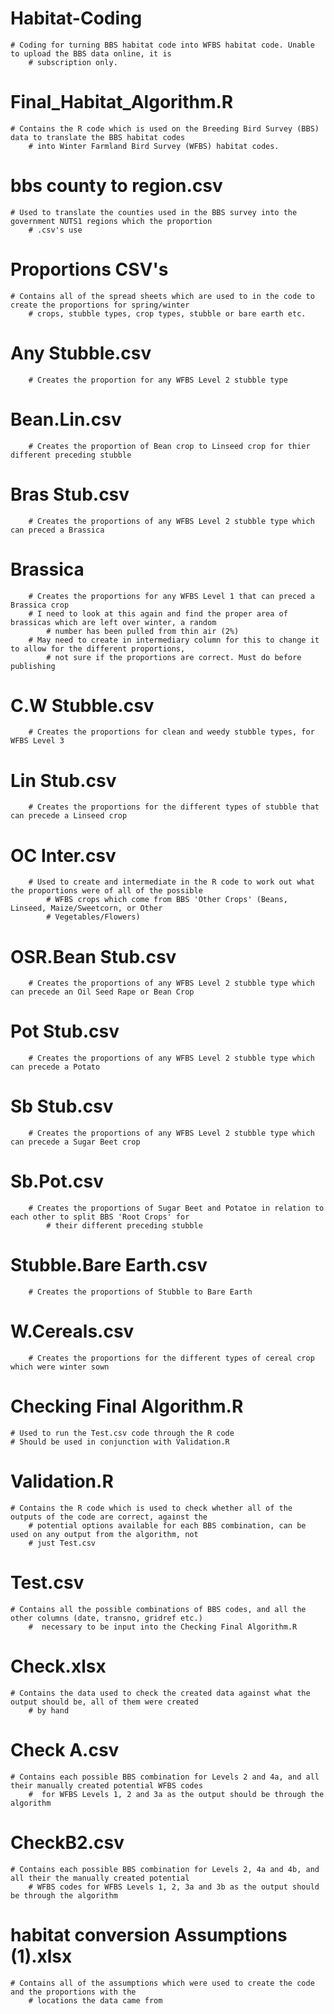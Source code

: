 # Habitat-Coding
    # Coding for turning BBS habitat code into WFBS habitat code. Unable to upload the BBS data online, it is
        # subscription only.

# Final_Habitat_Algorithm.R
    # Contains the R code which is used on the Breeding Bird Survey (BBS) data to translate the BBS habitat codes
        # into Winter Farmland Bird Survey (WFBS) habitat codes.


# bbs county to region.csv
    # Used to translate the counties used in the BBS survey into the government NUTS1 regions which the proportion
        # .csv's use


# Proportions CSV's
    # Contains all of the spread sheets which are used to in the code to create the proportions for spring/winter
        # crops, stubble types, crop types, stubble or bare earth etc.
        
   # Any Stubble.csv
        # Creates the proportion for any WFBS Level 2 stubble type
        
   # Bean.Lin.csv
        # Creates the proportion of Bean crop to Linseed crop for thier different preceding stubble
        
   # Bras Stub.csv
        # Creates the proportions of any WFBS Level 2 stubble type which can preced a Brassica
   
   # Brassica
        # Creates the proportions for any WFBS Level 1 that can preced a Brassica crop
        # I need to look at this again and find the proper area of brassicas which are left over winter, a random
            # number has been pulled from thin air (2%)
        # May need to create in intermediary column for this to change it to allow for the different proportions,
            # not sure if the proportions are correct. Must do before publishing
   
   # C.W Stubble.csv
        # Creates the proportions for clean and weedy stubble types, for WFBS Level 3
   
   # Lin Stub.csv
        # Creates the proportions for the different types of stubble that can precede a Linseed crop
   
   # OC Inter.csv
        # Used to create and intermediate in the R code to work out what the proportions were of all of the possible
            # WFBS crops which come from BBS 'Other Crops' (Beans, Linseed, Maize/Sweetcorn, or Other 
            # Vegetables/Flowers)
   
   # OSR.Bean Stub.csv
        # Creates the proportions of any WFBS Level 2 stubble type which can precede an Oil Seed Rape or Bean Crop
   
   # Pot Stub.csv
        # Creates the proportions of any WFBS Level 2 stubble type which can precede a Potato
   
   # Sb Stub.csv
        # Creates the proportions of any WFBS Level 2 stubble type which can precede a Sugar Beet crop
   
   # Sb.Pot.csv
        # Creates the proportions of Sugar Beet and Potatoe in relation to each other to split BBS 'Root Crops' for
            # their different preceding stubble
   
   # Stubble.Bare Earth.csv
        # Creates the proportions of Stubble to Bare Earth
   
   # W.Cereals.csv
        # Creates the proportions for the different types of cereal crop which were winter sown        


# Checking Final Algorithm.R
    # Used to run the Test.csv code through the R code
    # Should be used in conjunction with Validation.R
    
    
# Validation.R
    # Contains the R code which is used to check whether all of the outputs of the code are correct, against the
        # potential options available for each BBS combination, can be used on any output from the algorithm, not
        # just Test.csv
        
        
# Test.csv
    # Contains all the possible combinations of BBS codes, and all the other columns (date, transno, gridref etc.)
        #  necessary to be input into the Checking Final Algorithm.R
        
        
# Check.xlsx
    # Contains the data used to check the created data against what the output should be, all of them were created
        # by hand


# Check A.csv
    # Contains each possible BBS combination for Levels 2 and 4a, and all their manually created potential WFBS codes
        #  for WFBS Levels 1, 2 and 3a as the output should be through the algorithm


# CheckB2.csv
    # Contains each possible BBS combination for Levels 2, 4a and 4b, and all their the manually created potential
        # WFBS codes for WFBS Levels 1, 2, 3a and 3b as the output should be through the algorithm


# habitat conversion Assumptions (1).xlsx
    # Contains all of the assumptions which were used to create the code and the proportions with the 
        # locations the data came from





